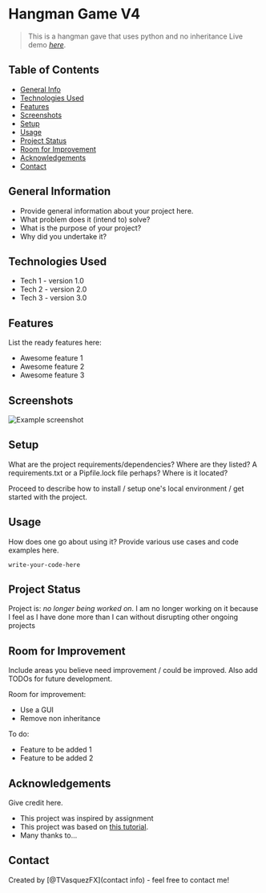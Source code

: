 # Hangman Game V4
> This is a hangman gave that uses python and no inheritance
> Live demo [_here_](https://www.example.com). <!-- Project hosted 
somewhere?, include the link here. -->

## Table of Contents
* [General Info](#general-information)
* [Technologies Used](#technologies-used)
* [Features](#features)
* [Screenshots](#screenshots)
* [Setup](#setup)
* [Usage](#usage)
* [Project Status](#project-status)
* [Room for Improvement](#room-for-improvement)
* [Acknowledgements](#acknowledgements)
* [Contact](#contact)
<!-- * [License](#license) -->


## General Information
- Provide general information about your project here.
- What problem does it (intend to) solve?
- What is the purpose of your project?
- Why did you undertake it?
<!-- You don't have to answer all the questions - just the ones relevant 
to your project. -->


## Technologies Used
- Tech 1 - version 1.0
- Tech 2 - version 2.0
- Tech 3 - version 3.0


## Features
List the ready features here:
- Awesome feature 1
- Awesome feature 2
- Awesome feature 3


## Screenshots
![Example screenshot](./img/screenshot.png)
<!-- If you have screenshots you'd like to share, include them here. -->


## Setup
What are the project requirements/dependencies? Where are they listed? A 
requirements.txt or a Pipfile.lock file perhaps? Where is it located?

Proceed to describe how to install / setup one's local environment / get 
started with the project.


## Usage
How does one go about using it?
Provide various use cases and code examples here.

`write-your-code-here`


## Project Status
Project is: _no longer being worked on_. I am no longer working on it 
because I feel as I have done more than I can without disrupting other 
ongoing projects


## Room for Improvement
Include areas you believe need improvement / could be improved. Also add 
TODOs for future development.

Room for improvement:
- Use a GUI
- Remove non inheritance

To do:
- Feature to be added 1
- Feature to be added 2


## Acknowledgements
Give credit here.
- This project was inspired by assignment
- This project was based on [this tutorial](https://www.example.com).
- Many thanks to...


## Contact
Created by [@TVasquezFX](contact info) - feel free to contact me!


<!-- Optional -->
<!-- ## License -->
<!-- This project is open source and available under the [... License](). 
-->

<!-- You don't have to include all sections - just the one's relevant to 
your project -->

